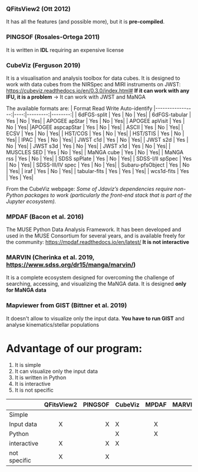 ### QFitsView2 (Ott 2012)

It has all the features (and possible more), but it is **pre-compiled**.

### PINGSOF (Rosales-Ortega 2011)

It is written in **IDL** requiring an expensive license

### CubeViz (Ferguson 2019)

It is a visualisation and analysis toolbox for data cubes. It is designed to work with data cubes from the NIRSpec and MIRI instruments on JWST: https://cubeviz.readthedocs.io/en/0.3.0/index.html#
**If it can work with any IFU, it is a problem** -> It can work with JWST and MaNGA

The available formats are:
|      Format      Read Write Auto-identify
|-----------------:|----:|---------:|--------:|
|      6dFGS-split | Yes |   No     |      Yes|
|    6dFGS-tabular | Yes |   No     |      Yes|
|    APOGEE apStar | Yes |   No     |      Yes|
|   APOGEE apVisit | Yes |   No     |      Yes|
|APOGEE aspcapStar | Yes |   No     |      Yes|
|            ASCII | Yes |   No     |      Yes|
|             ECSV | Yes |   No     |      Yes|
|          HST/COS | Yes |   No     |      Yes|
|         HST/STIS | Yes |   No     |      Yes|
|             IPAC | Yes |   No     |      Yes|
|         JWST c1d | Yes |   No     |      Yes|
|         JWST s2d | Yes |   No     |      Yes|
|         JWST s3d | Yes |   No     |      Yes|
|         JWST x1d | Yes |   No     |      Yes|
|      MUSCLES SED | Yes |   No     |      Yes|
|       MaNGA cube | Yes |   No     |      Yes|
|        MaNGA rss | Yes |   No     |      Yes|
|     SDSS spPlate | Yes |   No     |      Yes|
| SDSS-I/II spSpec | Yes |   No     |      Yes|
| SDSS-III/IV spec | Yes |   No     |      Yes|
| Subaru-pfsObject | Yes |   No     |      Yes|
|             iraf | Yes |   No     |      Yes|
|     tabular-fits | Yes |  Yes     |      Yes|
|       wcs1d-fits | Yes |  Yes     |      Yes|

From the CubeViz webpage: *Some of Jdaviz’s dependencies require non-Python packages to work (particularly the front-end stack that is part of the Jupyter ecosystem).*

### MPDAF (Bacon et al. 2016)

The MUSE Python Data Analysis Framework. It has been developed and used in the MUSE Consortium for several years, and is available freely for the community: https://mpdaf.readthedocs.io/en/latest/
**It is not interactive**

### MARVIN (Cherinka et al. 2019, https://www.sdss.org/dr15/manga/marvin/)

It is a complete ecosystem designed for overcoming the challenge of searching, accessing, and visualizing the MaNGA data.  It is designed **only for MaNGA data**

### Mapviewer  from GIST (Bittner et al. 2019)

It doesn't allow to visualize only the input data. **You have to run GIST** and analyse kinematics/stellar populations



# Advantage of our program:

1. It is simple  
2. It can visualize only the input data
3. It is written in Python 
4. It is interactive 
5. It is not specific 



|              | QFitsView2 |   PINGSOF  |   CubeViz  |    MPDAF   |   MARVIN   |  Mapviewer |
|--------------|:----------:|-----------:|------------|:----------:|-----------:|-----------:|
| Simple       |            |            |            |            |            |            |
| Input data   |     X      |     X      |     X      |      X     |     X      |            |
| Python       |            |            |     X      |      X     |            |     X      |
| interactive  |     X      |     X      |     X      |            |     X      |     X      |
| not specific |     X      |     X      |            |            |            |     X      |



